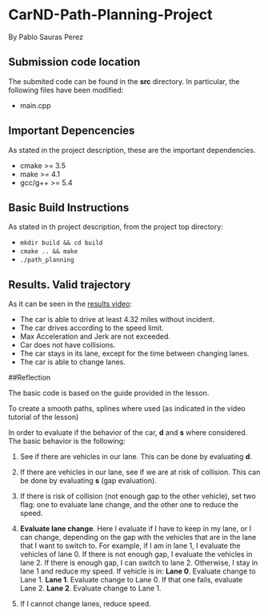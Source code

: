 # CarND-Path-Planning-Project 
By Pablo Sauras Perez

## Submission code location
The submited code can be found in the **src** directory. In particular, the following files have been modified:
- main.cpp

## Important Depencencies
As stated in the project description, these are the important dependencies.
- cmake >= 3.5
- make >= 4.1 
- gcc/g++ >= 5.4

## Basic Build Instructions
As stated in th project description, from the project top directory:
- ```mkdir build && cd build```
- ```cmake .. && make```
-   ```./path_planning```

## Results. Valid trajectory
As it can be seen in the [results video](https://github.com/pablosaurasperez/CarND-Path-Planning-Project/blob/master/Path_Planning.mov):

- The car is able to drive at least 4.32 miles without incident.
- The car drives according to the speed limit.
- Max Acceleration and Jerk are not exceeded.
- Car does not have collisions.
- The car stays in its lane, except for the time between changing lanes.
- The car is able to change lanes.

##Reflection

The basic code is based on the guide provided in the lesson.

To create a smooth paths, splines where used (as indicated in the video tutorial of the lesson)

In order to evaluate if the behavior of the car, **d** and **s** where considered. The basic behavior is the following:

1. See if there are vehicles in our lane. This can be done by evaluating **d**.
2. If there are vehicles in our lane, see if we are at risk of collision. This can be done by evaluating **s** (gap evaluation).
3. If there is risk of collision (not enough gap to the other vehicle), set two flag: one to evaluate lane change, and the other one to reduce the speed.
4. **Evaluate lane change**. Here I evaluate if I have to keep in my lane, or I can change, depending on the gap with the vehicles that are in the lane that I want to switch to.
For example, if I am in lane 1, I evaluate the vehicles of lane 0. If there is not enough gap, I evaluate the vehicles in lane 2. If there is enough gap, I can switch to lane 2. Otherwise, I stay in lane 1 and reduce my speed.
If vehicle is in:
**Lane 0**. Evaluate change to Lane 1.
**Lane 1**. Evaluate change to Lane 0. If that one fails, evaluate Lane 2.
**Lane 2**. Evaluate change to Lane 1.

5. If I cannot change lanes, reduce speed.

